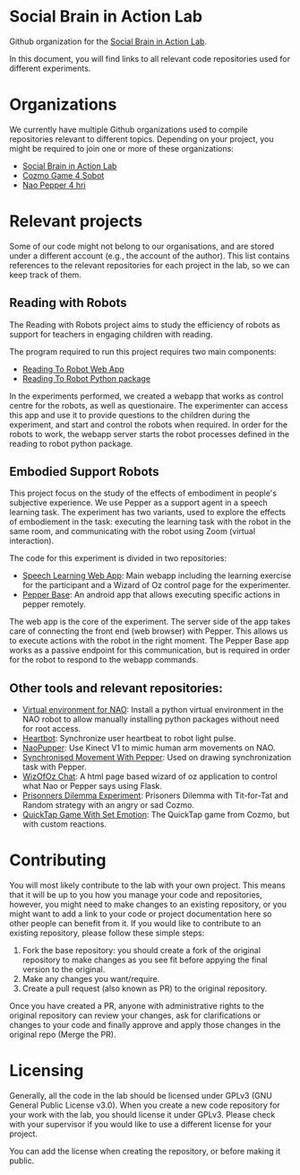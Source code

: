# Social Brain in Action Lab

Github organization for the [Social Brain in Action Lab](https://www.soba-lab.com/).

In this document, you will find links to all relevant code repositories used for different
experiments.

# Organizations

We currently have multiple Github organizations used to compile repositories relevant to different
topics.
Depending on your project, you might be required to join one or more of these organizations:

- [Social Brain in Action Lab](https://github.com/SocialBrainInActionLab)
- [Cozmo Game 4 Sobot](https://github.com/CozmoGame4Sobot)
- [Nao Pepper 4 hri](https://github.com/NaoPepper4hri)

# Relevant projects

Some of our code might not belong to our organisations, and are stored under a different account
(e.g., the account of the author).
This list contains references to the relevant repositories for each project in the lab, so we can
keep track of them.

## Reading with Robots

The Reading with Robots project aims to study the efficiency of robots as support for teachers in
engaging children with reading.

The program required to run this project requires two main components:

- [Reading To Robot Web App](https://github.com/SocialBrainInActionLab/readingtorobot_app)
- [Reading To Robot Python package](https://github.com/chaudhuryB/ReadingToRobot)

In the experiments performed, we created a webapp that works as control centre for the robots, as
well as questionaire.
The experimenter can access this app and use it to provide questions to the children during the
experiment, and start and control the robots when required.
In order for the robots to work, the webapp server starts the robot processes defined in the
reading to robot python package.

## Embodied Support Robots

This project focus on the study of the effects of embodiment in people's subjective experience.
We use Pepper as a support agent in a speech learning task.
The experiment has two variants, used to explore the effects of embodiement in the task:
executing the learning task with the robot in the same room, and communicating with the robot using
Zoom (virtual interaction).

The code for this experiment is divided in two repositories:

- [Speech Learning Web App](https://github.com/NaoPepper4hri/speech-learning):
  Main webapp including the learning exercise for the participant and a Wizard of Oz control page
  for the experimenter.
- [Pepper Base](https://github.com/NaoPepper4hri/PepperBase):
  An android app that allows executing specific actions in pepper remotely.

The web app is the core of the experiment.
The server side of the app takes care of connecting the front end (web browser) with Pepper.
This allows us to execute actions with the robot in the right moment.
The Pepper Base app works as a passive endpoint for this communication, but is required in order for
the robot to respond to the webapp commands.

## Other tools and relevant repositories:

- [Virtual environment for NAO](https://github.com/NaoPepper4hri/nao_virtualenv):
  Install a python virtual environment in the NAO robot to allow manually installing python
  packages without need for root access.
- [Heartbot](https://github.com/SocialBrainInActionLab/Heartbot):
  Synchronize user heartbeat to robot light pulse.
- [NaoPupper](https://github.com/NaoPepper4hri/NaoPuppet):
  Use Kinect V1 to mimic human arm movements on NAO.
- [Synchronised Movement With Pepper](https://github.com/NaoPepper4hri/SynchronisedWithPepper):
  Used on drawing synchronization task with Pepper.
- [WizOfOz Chat](https://github.com/NaoPepper4hri/WizOfOz_Chat):
  A html page based wizard of oz application to control what Nao or Pepper says using Flask.
- [Prisonners Dilemma Experiment](https://github.com/CozmoGame4Sobot/Prisonners-Dilemma-Experiment):
  Prisoners Dilemma with Tit-for-Tat and Random strategy with an angry or sad Cozmo.
- [QuickTap Game With Set Emotion](https://github.com/CozmoGame4Sobot/QuickTapWithSetEmotion):
  The QuickTap game from Cozmo, but with custom reactions.

# Contributing

You will most likely contribute to the lab with your own project.
This means that it will be up to you how you manage your code and repositories, however, you might
need to make changes to an existing repository, or you might want to add a link to your code or
project documentation here so other people can benefit from it.
If you would like to contribute to an existing repository, please follow these simple steps:

1. Fork the base repository:
   you should create a fork of the original repository to make changes as you see fit before
   appying the final version to the original.
2. Make any changes you want/require.
3. Create a pull request (also known as PR) to the original repository.

Once you have created a PR, anyone with administrative rights to the original repository can review
your changes, ask for clarifications or changes to your code and finally approve and apply those
changes in the original repo (Merge the PR).

# Licensing

Generally, all the code in the lab should be licensed under GPLv3 (GNU General Public License v3.0).
When you create a new code repository for your work with the lab, you should license it under GPLv3.
Please check with your supervisor if you would like to use a different license for your project.

You can add the license when creating the repository, or before making it public.
